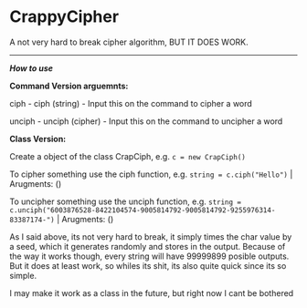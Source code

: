 # CrappyCipher
A not very hard to break cipher algorithm, BUT IT DOES WORK.

----
***How to use***

**Command Version arguemnts:**

ciph - ciph (string) - Input this on the command to cipher a word
  
unciph - unciph (cipher) - Input this on the command to uncipher a word

**Class Version:**

Create a object of the class CrapCiph, e.g. ```c = new CrapCiph()``` 

To cipher something use the ciph function, e.g. ```string = c.ciph("Hello")``` | Arugments: (<string>)

To uncipher something use the unciph function, e.g. ```string = c.unciph("6003876528-8422104574-9005814792-9005814792-9255976314-83387174-")``` | Arugments: (<Ciphered String>)
  
As I said above, its not very hard to break, it simply times the char value by a seed, which it generates randomly and stores in the output. Because of the way it works though, every string will have 99999899 posible outputs.
But it does at least work, so whiles its shit, its also quite quick since its so simple.

I may make it work as a class in the future, but right now I cant be bothered
